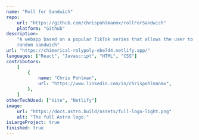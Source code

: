 ```yaml
---
name: "Roll for Sandwich"
repo:
    url: "https://github.com/chrispohlmanmx/rollForSandwich"
    platform: "Github"
description:
    "A webapp based on a popular TikTok series that allows the user to 'roll' a
    random sandwich"
url: "https://chimerical-rolypoly-ebe7d4.netlify.app/"
languages: ["React", "Javascript", "HTML", "CSS"]
contributors:
    [
        {
            name: "Chris Pohlman",
            url: "https://www.linkedin.com/in/chrispohlmanmx",
        },
    ]
otherTechUsed: ["Vite", "Netlify"]
image:
    url: "https://docs.astro.build/assets/full-logo-light.png"
    alt: "The full Astro logo."
isLargeProject: true
finished: true
---
```

